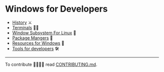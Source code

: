# Windows for Developers

* [History](./src/history.md) ⚔
* [Terminals](./src/terminals.md) 🐱‍💻
* [Window Subsystem For Linux](./src/wsl.md) 🐧
* [Package Mangers](./src/package_managers.md) 🎁
* [Resources for Windows](src/resources.md) 🛒
* [Tools for developers](./src/tool_kit.md) 🛠
---

To contribute 👨‍💻👩‍💻 read [CONTRIBUTING.md](./CONTRIBUTING.md).